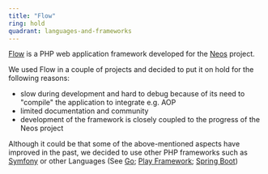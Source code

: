 ```yaml
---
title: "Flow"
ring: hold
quadrant: languages-and-frameworks
---
```


[Flow](https://flow.neos.io/) is a PHP web application framework developed for the [Neos](https://www.neos.io/) project.

We used Flow in a couple of projects and decided to put it on hold for the following reasons:

- slow during development and hard to debug because of its need to "compile" the application to integrate e.g. AOP
- limited documentation and community
- development of the framework is closely coupled to the progress of the Neos project

Although it could be that some of the above-mentioned aspects have improved in the past, we decided to use other PHP frameworks such as [Symfony](http://symfony.com/) or other Languages (See [Go](/languages-and-frameworks/go-lang.html); [Play Framework](/languages-and-frameworks/play-framework.html); [Spring Boot](/languages-and-frameworks/spring-boot.html))
